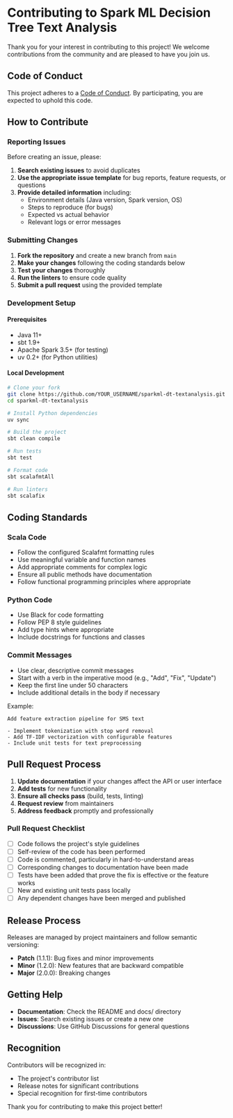 # Contributing to Spark ML Decision Tree Text Analysis

Thank you for your interest in contributing to this project! We welcome contributions from the community and are pleased to have you join us.

## Code of Conduct

This project adheres to a [Code of Conduct](CODE_OF_CONDUCT.md). By participating, you are expected to uphold this code.

## How to Contribute

### Reporting Issues

Before creating an issue, please:

1. **Search existing issues** to avoid duplicates
2. **Use the appropriate issue template** for bug reports, feature requests, or questions
3. **Provide detailed information** including:
   - Environment details (Java version, Spark version, OS)
   - Steps to reproduce (for bugs)
   - Expected vs actual behavior
   - Relevant logs or error messages

### Submitting Changes

1. **Fork the repository** and create a new branch from `main`
2. **Make your changes** following the coding standards below
3. **Test your changes** thoroughly
4. **Run the linters** to ensure code quality
5. **Submit a pull request** using the provided template

### Development Setup

#### Prerequisites

- Java 11+
- sbt 1.9+
- Apache Spark 3.5+ (for testing)
- uv 0.2+ (for Python utilities)

#### Local Development

```bash
# Clone your fork
git clone https://github.com/YOUR_USERNAME/sparkml-dt-textanalysis.git
cd sparkml-dt-textanalysis

# Install Python dependencies
uv sync

# Build the project
sbt clean compile

# Run tests
sbt test

# Format code
sbt scalafmtAll

# Run linters
sbt scalafix
```

## Coding Standards

### Scala Code

- Follow the configured Scalafmt formatting rules
- Use meaningful variable and function names
- Add appropriate comments for complex logic
- Ensure all public methods have documentation
- Follow functional programming principles where appropriate

### Python Code

- Use Black for code formatting
- Follow PEP 8 style guidelines
- Add type hints where appropriate
- Include docstrings for functions and classes

### Commit Messages

- Use clear, descriptive commit messages
- Start with a verb in the imperative mood (e.g., "Add", "Fix", "Update")
- Keep the first line under 50 characters
- Include additional details in the body if necessary

Example:

```text
Add feature extraction pipeline for SMS text

- Implement tokenization with stop word removal
- Add TF-IDF vectorization with configurable features
- Include unit tests for text preprocessing
```

## Pull Request Process

1. **Update documentation** if your changes affect the API or user interface
2. **Add tests** for new functionality
3. **Ensure all checks pass** (build, tests, linting)
4. **Request review** from maintainers
5. **Address feedback** promptly and professionally

### Pull Request Checklist

- [ ] Code follows the project's style guidelines
- [ ] Self-review of the code has been performed
- [ ] Code is commented, particularly in hard-to-understand areas
- [ ] Corresponding changes to documentation have been made
- [ ] Tests have been added that prove the fix is effective or the feature works
- [ ] New and existing unit tests pass locally
- [ ] Any dependent changes have been merged and published

## Release Process

Releases are managed by project maintainers and follow semantic versioning:

- **Patch** (1.1.1): Bug fixes and minor improvements
- **Minor** (1.2.0): New features that are backward compatible
- **Major** (2.0.0): Breaking changes

## Getting Help

- **Documentation**: Check the README and docs/ directory
- **Issues**: Search existing issues or create a new one
- **Discussions**: Use GitHub Discussions for general questions

## Recognition

Contributors will be recognized in:

- The project's contributor list
- Release notes for significant contributions
- Special recognition for first-time contributors

Thank you for contributing to make this project better!
